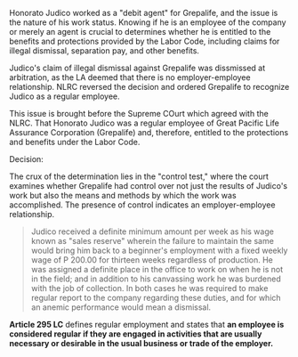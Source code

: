 Honorato Judico worked as a "debit agent" for Grepalife, and the issue is the nature of his work status. Knowing if he is an employee of the company or merely an agent is crucial to determines whether he is entitled to the benefits and protections provided by the Labor Code, including claims for illegal dismissal, separation pay, and other benefits.

Judico's claim of illegal dismissal against Grepalife was dissmissed at arbitration, as the LA deemed that there is no employer-employee relationship. NLRC reversed the decision and ordered Grepalife to recognize Judico as a regular employee.

This issue is brought before the Supreme COurt which agreed with the NLRC. That Honorato Judico was a regular employee of Great Pacific Life Assurance Corporation (Grepalife) and, therefore, entitled to the protections and benefits under the Labor Code.

Decision:

The crux of the determination lies in the "control test," where the court examines whether Grepalife had control over not just the results of Judico's work but also the means and methods by which the work was accomplished. The presence of control indicates an employer-employee relationship.

> Judico received a definite minimum amount per week as his wage known as "sales reserve" wherein the failure to maintain the same would bring him back to a beginner's employment with a fixed weekly wage of P 200.00 for thirteen weeks regardless of production. He was assigned a definite place in the office to work on when he is not in the field; and in addition to his canvassing work he was burdened with the job of collection. In both cases he was required to make regular report to the company regarding these duties, and for which an anemic performance would mean a dismissal.

**Article 295 LC** defines regular employment and states that **an employee is considered regular if they are engaged in activities that are usually necessary or desirable in the usual business or trade of the employer.**